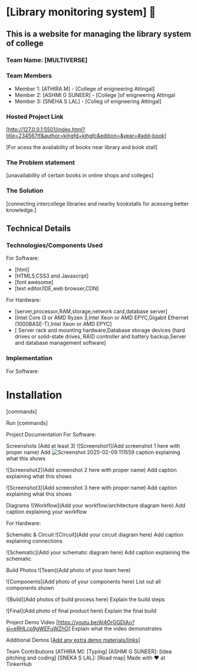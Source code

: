 # [Library monitoring system] 🎯


## This is a website for managing the library system of college 
### Team Name: [MULTIVERSE]


### Team Members
- Member 1: [ATHIRA M] - [College of enigneering Attingal]
- Member 2: [ASHMI G SUNEER] - [College ]of enigneering Attingal
- Member 3: [SNEHA S LAL] - [Colleg of enigneering Attingal]

### Hosted Project Link
[http://127.0.0.1:5501/index.html?title=234567tf&author=kjhgfd+kjhgfc&edition=&year=#add-book]


[For acess the availability of books near library and book stall]

### The Problem statement
[unavailability of certain books in online shops and colleges]

### The Solution
[connecting intercollege libraries and nearby bookstalls for acessing better knowledge.]

## Technical Details
### Technologies/Components Used
For Software:
- [html]
- [HTML5,CSS3 and Javascript]
- [font awesome]
- [text editor/IDE,web browser,CDN]

For Hardware:
- [server,processor,RAM,storage,network card,database server]
- [Intel Core i3 or AMD Ryzen 3,Intel Xeon or AMD EPYC,Gigabit Ethernet (1000BASE-T),Intel Xeon or AMD EPYC]
- [ Server rack and mounting hardware,Database storage devices (hard drives or solid-state drives, RAID controller and battery backup,Server and database management software]
### Implementation
For Software:
# Installation
[commands]

Run
[commands]

Project Documentation
For Software:

Screenshots (Add at least 3)
![Screenshot1](Add screenshot 1 here with proper name) Add ![Screenshot 2025-02-09 111559](https://github.com/user-attachments/assets/69f40577-5667-4dc4-8eed-8e168a19d613)
caption explaining what this shows

![Screenshot2](Add screenshot 2 here with proper name) Add caption explaining what this shows

![Screenshot3](Add screenshot 3 here with proper name) Add caption explaining what this shows

Diagrams
![Workflow](Add your workflow/architecture diagram here) Add caption explaining your workflow

For Hardware:

Schematic & Circuit
![Circuit](Add your circuit diagram here) Add caption explaining connections

![Schematic](Add your schematic diagram here) Add caption explaining the schematic

Build Photos
![Team](Add photo of your team here)

![Components](Add photo of your components here) List out all components shown

![Build](Add photos of build process here) Explain the build steps

![Final](Add photo of final product here) Explain the final build

Project Demo
Video
[https://youtu.be/Al4OrGGDjAo?si=eRHLcp9gWEFuWZhO] Explain what the video demonstrates

Additional Demos
[[Add any extra demo materials/links](https://youtu.be/Al4OrGGDjAo?si=eRHLcp9gWEFuWZhO)]

Team Contributions
[ATHIRA M]: [Typing]
[ASHMI G SUNEER]: [Idea pitching and coding]
[SNEKA S LAL]: [Road map]
Made with ❤️ at TinkerHub
